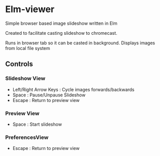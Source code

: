 # Elm-viewer
Simple browser based image slideshow written in Elm

Created to facilitate casting slideshow to chromecast.

Runs in browser tab so it can be casted in background. Displays images from local file system

## Controls

### Slideshow View
- Left/Right Arrow Keys : Cycle images forwards/backwards
- Space : Pause/Unpause Slideshow
- Escape : Return to preview view

### Preview View
- Space : Start slideshow

### PreferencesView
- Escape : Return to preview view
